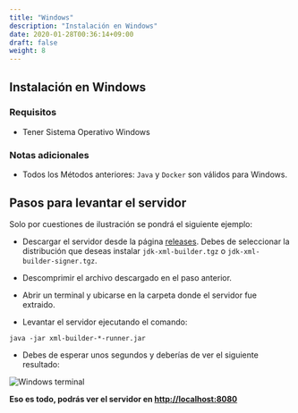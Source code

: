 ```yaml
---
title: "Windows"
description: "Instalación en Windows"
date: 2020-01-28T00:36:14+09:00
draft: false
weight: 8
---
```


## Instalación en Windows

### Requisitos

- Tener Sistema Operativo Windows

### Notas adicionales

- Todos los Métodos anteriores: `Java` y `Docker` son válidos para Windows.

## Pasos para levantar el servidor

Solo por cuestiones de ilustración se pondrá el siguiente ejemplo:

- Descargar el servidor desde la página [releases](https://github.com/project-openubl/xml-builder/releases). Debes de seleccionar la distribución que deseas instalar `jdk-xml-builder.tgz` o `jdk-xml-builder-signer.tgz`.
- Descomprimir el archivo descargado en el paso anterior.
- Abrir un terminal y ubicarse en la carpeta donde el servidor fue extraido.

- Levantar el servidor ejecutando el comando:

```
java -jar xml-builder-*-runner.jar
```

- Debes de esperar unos segundos y deberías de ver el siguiente resultado:

![Windows terminal](/images/install_windows.png)

**Eso es todo, podrás ver el servidor en [http://localhost:8080](http://localhost:8080)**
